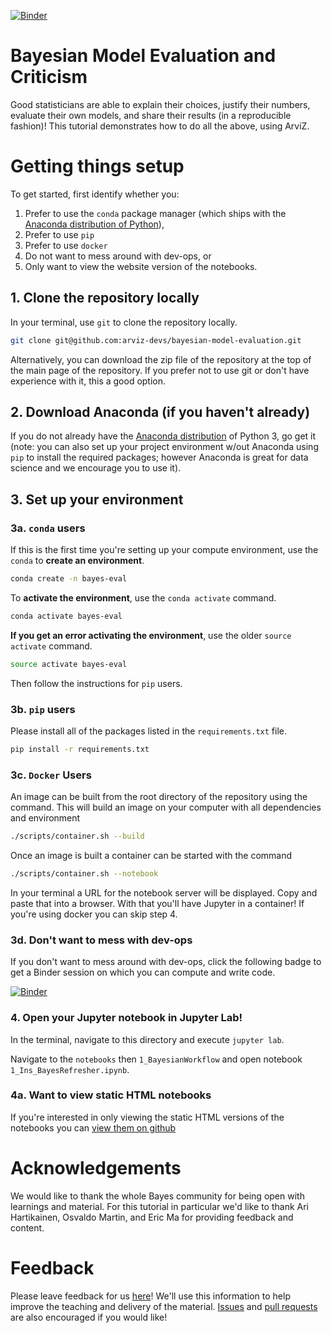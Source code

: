 [![Binder](https://mybinder.org/badge.svg)](https://mybinder.org/v2/gh/arviz-devs/bayesian-model-evaluation/master)

# Bayesian Model Evaluation and Criticism

Good statisticians are able to explain their choices, justify their numbers,
evaluate their own models, and share their results (in a reproducible fashion)! 
This tutorial demonstrates how to do all the above, using ArviZ.


# Getting things setup

To get started, first identify whether you:

1. Prefer to use the `conda` package manager (which ships with the [Anaconda distribution of Python](https://www.anaconda.com/)), 
2. Prefer to use `pip`
3. Prefer to use `docker`
4. Do not want to mess around with dev-ops, or
5. Only want to view the website version of the notebooks.

## 1. Clone the repository locally

In your terminal, use `git` to clone the repository locally.

```bash
git clone git@github.com:arviz-devs/bayesian-model-evaluation.git 
```

Alternatively, you can download the zip file of the repository at the top of the main page of the repository. If you prefer not to use git or don't have experience with it, this a good option.

## 2. Download Anaconda (if you haven't already)

If you do not already have the [Anaconda distribution](https://www.anaconda.com/download/) of Python 3, go get it (note: you can also set up your project environment w/out Anaconda using `pip` to install the required packages; however Anaconda is great for data science and we encourage you to use it).

## 3. Set up your environment

### 3a. `conda` users

If this is the first time you're setting up your compute environment, use the `conda` to **create an environment**.

```bash
conda create -n bayes-eval
```

To **activate the environment**, use the `conda activate` command.

```bash
conda activate bayes-eval
```

**If you get an error activating the environment**, use the older `source activate` command.

```bash
source activate bayes-eval
```

Then follow the instructions for `pip` users.

### 3b. `pip` users

Please install all of the packages listed in the `requirements.txt` file.

```bash
pip install -r requirements.txt
```

### 3c. `Docker` Users

An image can be built from the root directory of the repository using the command.
This will build an image on your computer with all dependencies and environment
```bash
./scripts/container.sh --build
```

Once an image is built a container can be started with the command
```bash
./scripts/container.sh --notebook
```

In your terminal a URL for the notebook server will be displayed. Copy
and paste that into a browser. With that you'll have Jupyter in a container!
If you're using docker you can skip step 4.

### 3d. Don't want to mess with dev-ops

If you don't want to mess around with dev-ops, click the following badge to get a Binder session on which you can compute and write code.

[![Binder](https://mybinder.org/badge.svg)](https://mybinder.org/v2/gh/arviz-devs/bayesian-model-evaluation/master)


### 4. Open your Jupyter notebook in Jupyter Lab!

In the terminal, navigate to this directory and execute `jupyter lab`.

Navigate to the `notebooks` then `1_BayesianWorkflow` and open notebook 
`1_Ins_BayesRefresher.ipynb`.

### 4a. Want to view static HTML notebooks

If you're interested in only viewing the static HTML versions of the notebooks 
you can [view them on github](https://github.com/arviz-devs/bayesian-model-evaluation/tree/master/notebooks)

# Acknowledgements
We would like to thank the whole Bayes community for being open with
learnings and material. For this tutorial in particular we'd like to thank
Ari Hartikainen, Osvaldo Martin, and Eric Ma for providing feedback and content.

# Feedback

Please leave feedback for us [here](https://forms.gle/cUStHUo5k9yZcrUn9)! 
We'll use this information to help improve the teaching and delivery of the material.
[Issues](https://github.com/arviz-devs/bayesian-model-evaluation/issues) and [pull requests](https://github.com/arviz-devs/bayesian-model-evaluation/pulls) are also encouraged if you would like!

